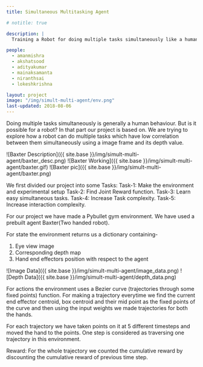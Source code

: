 ```yaml
---
title: Simultaneous Multitasking Agent

# notitle: true

description: |
  Training a Robot for doing multiple tasks simultaneously like a human being, using one image frame.

people:
  - amanmishra
  - akshatsood
  - adityakumar
  - mainaksamanta
  - niranthsai
  - lokeshkrishna

layout: project
image: "/img/simult-multi-agent/env.png"
last-updated: 2018-08-06
---
```


Doing multiple tasks simultaneously is generally a human behaviour. But is it possible for a robot? In that part our project is based on. We are trying to explore how a robot can do multiple tasks which have low correlation between them simultaneously using a image frame and its depth value.

![Baxter Description]({{ site.base }}/img/simult-multi-agent/baxter_desc.png)
![Baxter Working]({{ site.base }}/img/simult-multi-agent/baxter.gif)
![Baxter pic]({{ site.base }}/img/simult-multi-agent/baxter.png)

We first divided our project into some Tasks:
Task-1: Make the environment and experimental setup
Task-2: Find Joint Reward function.
Task-3: Learn easy simultaneous tasks.
Task-4: Increase Task complexity.
Task-5: Increase interaction complexity.

For our project we have made a Pybullet gym environment. We have used a prebuilt agent Baxter(Two handed robot).

For state the environment returns us a dictionary containing-

1. Eye view image
2. Corresponding depth map
3. Hand end effectors position with respect to the agent

![Image Data]({{ site.base }}/img/simult-multi-agent/image_data.png)
![Depth Data]({{ site.base }}/img/simult-multi-agent/depth_data.png)

For actions the environment uses a Bezier curve (trajectories through some fixed points) function.
For making a trajectory everytime we find the current end effector centroid, box centroid and their mid point as the fixed points of the curve and then using the input weights we made trajectories for both the hands.

For each trajectory we have taken points on it at 5 different timesteps and moved the hand to the points.
One step is considered as traversing one trajectory in this environment.

Reward:
For the whole trajectory we counted the cumulative reward by discounting the cumulative reward of previous time step.
